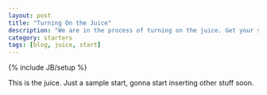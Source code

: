 ```yaml
---
layout: post
title: "Turning On the Juice"
description: "We are in the process of turning on the juice. Get your straws ready"
category: starters
tags: [blog, juice, start]
---
```

{% include JB/setup %}

This is the juice. Just a sample start, gonna start inserting other stuff soon.
